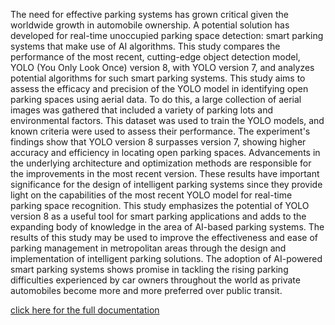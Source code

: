 The need for effective parking systems has
grown critical given the worldwide growth in automobile
ownership. A potential solution has developed for real-time
unoccupied parking space detection: smart parking systems
that make use of AI algorithms. This study compares the
performance of the most recent, cutting-edge object detection
model, YOLO (You Only Look Once) version 8, with YOLO
version 7, and analyzes potential algorithms for such smart
parking systems. This study aims to assess the efficacy and
precision of the YOLO model in identifying open parking
spaces using aerial data. To do this, a large collection of aerial
images was gathered that included a variety of parking lots
and environmental factors. This dataset was used to train the
YOLO models, and known criteria were used to assess their
performance. The experiment's findings show that YOLO
version 8 surpasses version 7, showing higher accuracy and
efficiency in locating open parking spaces. Advancements in
the underlying architecture and optimization methods are
responsible for the improvements in the most recent version.
These results have important significance for the design of
intelligent parking systems since they provide light on the
capabilities of the most recent YOLO model for real-time
parking space recognition. This study emphasizes the potential
of YOLO version 8 as a useful tool for smart parking
applications and adds to the expanding body of knowledge in
the area of AI-based parking systems. The results of this study
may be used to improve the effectiveness and ease of parking
management in metropolitan areas through the design and
implementation of intelligent parking solutions. The adoption
of AI-powered smart parking systems shows promise in
tackling the rising parking difficulties experienced by car
owners throughout the world as private automobiles become
more and more preferred over public transit.

[click here for the full documentation](https://drive.google.com/file/d/1VkcNicuBqBk3fzPI4UHRMBCz0ETVm3ae/view?usp=sharing)
